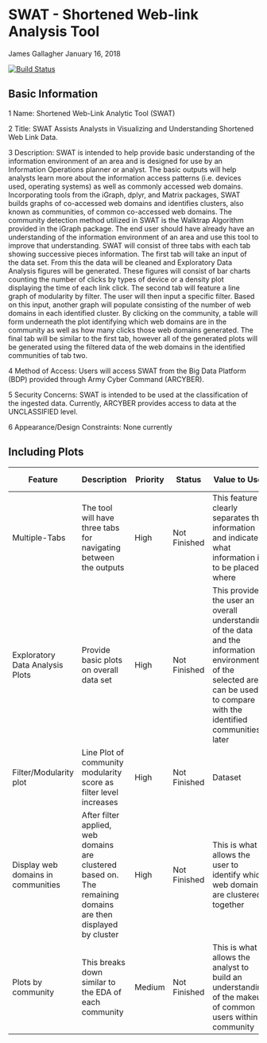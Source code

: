 SWAT - Shortened Web-link Analysis Tool
================
James Gallagher
January 16, 2018

<!-- don't edit README.md go to README.Rmd instead -->
[![Build Status](https://travis-ci.org/gallagherj2008/SWAT.svg?branch=master)](https://travis-ci.org/gallagherj2008/SWAT)

Basic Information
-----------------

1 Name: Shortened Web-Link Analytic Tool (SWAT)

2 Title: SWAT Assists Analysts in Visualizing and Understanding Shortened Web Link Data.

3 Description: SWAT is intended to help provide basic understanding of the information environment of an area and is designed for use by an Information Operations planner or analyst. The basic outputs will help analysts learn more about the information access patterns (i.e. devices used, operating systems) as well as commonly accessed web domains. Incorporating tools from the iGraph, dplyr, and Matrix packages, SWAT builds graphs of co-accessed web domains and identifies clusters, also known as communities, of common co-accessed web domains. The community detection method utilized in SWAT is the Walktrap Algorithm provided in the iGraph package. The end user should have already have an understanding of the information environment of an area and use this tool to improve that understanding. SWAT will consist of three tabs with each tab showing successive pieces information. The first tab will take an input of the data set. From this the data will be cleaned and Exploratory Data Analysis figures will be generated. These figures will consist of bar charts counting the number of clicks by types of device or a density plot displaying the time of each link click. The second tab will feature a line graph of modularity by filter. The user will then input a specific filter. Based on this input, another graph will populate consisting of the number of web domains in each identified cluster. By clicking on the community, a table will form underneath the plot identifying which web domains are in the community as well as how many clicks those web domains generated. The final tab will be similar to the first tab, however all of the generated plots will be generated using the filtered data of the web domains in the identified communities of tab two.

4 Method of Access: Users will access SWAT from the Big Data Platform (BDP) provided through Army Cyber Command (ARCYBER).

5 Security Concerns: SWAT is intended to be used at the classification of the ingested data. Currently, ARCYBER provides access to data at the UNCLASSIFIED level.

6 Appearance/Design Constraints: None currently

Including Plots
---------------

<table style="width:100%;">
<colgroup>
<col width="10%" />
<col width="10%" />
<col width="10%" />
<col width="10%" />
<col width="10%" />
<col width="10%" />
<col width="10%" />
<col width="10%" />
<col width="10%" />
<col width="10%" />
</colgroup>
<thead>
<tr class="header">
<th>Feature</th>
<th>Description</th>
<th>Priority</th>
<th>Status</th>
<th>Value to User</th>
<th>Inputs required</th>
<th>Desired Outputs</th>
<th>End User Uses</th>
<th>Time</th>
<th>Necessity</th>
</tr>
</thead>
<tbody>
<tr class="odd">
<td>Multiple-Tabs</td>
<td>The tool will have three tabs for navigating between the outputs</td>
<td>High</td>
<td>Not Finished</td>
<td>This feature clearly separates the information and indicates what information is to be placed where</td>
<td>None</td>
<td>None</td>
<td>No outputs given</td>
<td>Completed prior to deadline</td>
<td>Current Version</td>
</tr>
<tr class="even">
<td>Exploratory Data Analysis Plots</td>
<td>Provide basic plots on overall data set</td>
<td>High</td>
<td>Not Finished</td>
<td>This provides the user an overall understanding of the data and the information environment of the selected area; can be used to compare with the identified communities later</td>
<td>Data set, what to be plotted (hardware type, OS, time, etc)</td>
<td>Bar chart or Density Plot based on inputs</td>
<td>User will use the plots to understand the data</td>
<td>Completed prior to deadline</td>
<td>Current Version</td>
</tr>
<tr class="odd">
<td>Filter/Modularity plot</td>
<td>Line Plot of community modularity score as filter level increases</td>
<td>High</td>
<td>Not Finished</td>
<td>Dataset</td>
<td>Line chart</td>
<td>Determine which filter level to use in future analysis</td>
<td>Completed prior to deadline</td>
<td>Current Version</td>
</tr>
<tr class="even">
<td>Display web domains in communities</td>
<td>After filter applied, web domains are clustered based on. The remaining domains are then displayed by cluster</td>
<td>High</td>
<td>Not Finished</td>
<td>This is what allows the user to identify which web domains are clustered together</td>
<td>Dataset, desired filter level</td>
<td>2 column table, 1st column is web domains, 2nd column is number of clicks from that dataset</td>
<td>Completed prior to deadline</td>
<td>Current Version</td>
</tr>
<tr class="odd">
<td>Plots by community</td>
<td>This breaks down similar to the EDA of each community</td>
<td>Medium</td>
<td>Not Finished</td>
<td>This is what allows the analyst to build an understanding of the makeup of common users within a community</td>
<td>Dataset, identified communities, what to be plotted</td>
<td>Bar charts or density plots based on user input</td>
<td>Used to understand better the clusters of web domains within a dataset</td>
<td>Not completed prior to deadline</td>
<td>Future Version</td>
</tr>
</tbody>
</table>
